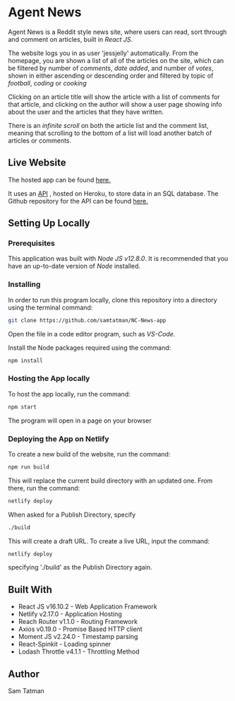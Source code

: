 # Agent News

Agent News is a Reddit style news site, where users can read, sort through and comment on articles, built in _React JS_.

The website logs you in as user 'jessjelly' automatically. From the homepage, you are shown a list of all of the articles on the site, which can be filtered by number of _comments_, _date added_, and number of _votes_, shown in either ascending or descending order and filtered by topic of _football_, _coding_ or _cooking_

Clicking on an article title will show the article with a list of comments for that article, and clicking on the author will show a user page showing info about the user and the articles that they have written.

There is an _infinite scroll_ on both the article list and the comment list, meaning that scrolling to the bottom of a list will load another batch of articles or comments.

## Live Website

The hosted app can be found [here.](https://agentnewsfornow.netlify.com/)

It uses an [API](https://agent-news.herokuapp.com/api) , hosted on Heroku, to store data in an SQL database. The Github repository for the API can be found [here.](https://github.com/samtatman/NC-News)

## Setting Up Locally

### Prerequisites

This application was built with _Node JS v12.8.0_. It is recommended that you have an up-to-date version of _Node_ installed.

### Installing

In order to run this program locally, clone this repository into a directory using the terminal command:

```bash
git clone https://github.com/samtatman/NC-News-app
```

Open the file in a code editor program, such as _VS-Code_.

Install the Node packages required using the command:

```bash
npm install
```

### Hosting the App locally

To host the app locally, run the command:

```bash
npm start
```

The program will open in a page on your browser

### Deploying the App on Netlify

To create a new build of the website, run the command:

```bash
npm run build
```

This will replace the current build directory with an updated one.
From there, run the command:

```bash
netlify deploy
```

When asked for a Publish Directory, specify

```bash
./build
```

This will create a draft URL. To create a live URL, input the command:

```bash
netlify deploy
```

specifying './build' as the Publish Directory again.

## Built With

- React JS v16.10.2 - Web Application Framework
- Netlify v2.17.0 - Application Hosting
- Reach Router v1.1.0 - Routing Framework
- Axios v0.19.0 - Promise Based HTTP client
- Moment JS v2.24.0 - Timestamp parsing
- React-Spinkit - Loading spinner
- Lodash Throttle v4.1.1 - Throttling Method

## Author

Sam Tatman
